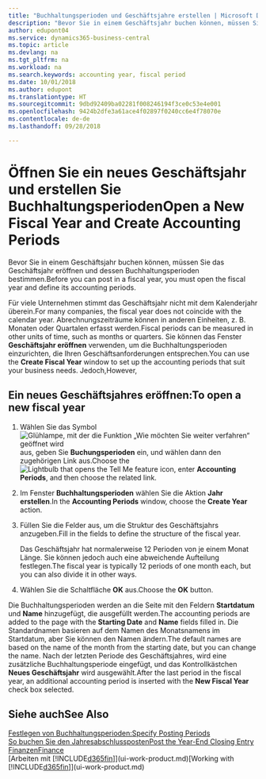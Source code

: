 ```yaml
---
title: "Buchhaltungsperioden und Geschäftsjahre erstellen | Microsoft Docs"
description: "Bevor Sie in einem Geschäftsjahr buchen können, müssen Sie das Geschäftsjahr eröffnen und dessen Buchhaltungsperioden bestimmen."
author: edupont04
ms.service: dynamics365-business-central
ms.topic: article
ms.devlang: na
ms.tgt_pltfrm: na
ms.workload: na
ms.search.keywords: accounting year, fiscal period
ms.date: 10/01/2018
ms.author: edupont
ms.translationtype: HT
ms.sourcegitcommit: 9dbd92409ba02281f008246194f3ce0c53e4e001
ms.openlocfilehash: 9424b2dfe3a61ace4f02897f0240cc6e4f78070e
ms.contentlocale: de-de
ms.lasthandoff: 09/28/2018

---
```

# <a name="open-a-new-fiscal-year-and-create-accounting-periods"></a><span data-ttu-id="8f2b9-103">Öffnen Sie ein neues Geschäftsjahr und erstellen Sie Buchhaltungsperioden</span><span class="sxs-lookup"><span data-stu-id="8f2b9-103">Open a New Fiscal Year and Create Accounting Periods</span></span>
<span data-ttu-id="8f2b9-104">Bevor Sie in einem Geschäftsjahr buchen können, müssen Sie das Geschäftsjahr eröffnen und dessen Buchhaltungsperioden bestimmen.</span><span class="sxs-lookup"><span data-stu-id="8f2b9-104">Before you can post in a fiscal year, you must open the fiscal year and define its accounting periods.</span></span>  

<span data-ttu-id="8f2b9-105">Für viele Unternehmen stimmt das Geschäftsjahr nicht mit dem Kalenderjahr überein.</span><span class="sxs-lookup"><span data-stu-id="8f2b9-105">For many companies, the fiscal year does not coincide with the calendar year.</span></span> <span data-ttu-id="8f2b9-106">Abrechnungszeiträume können in anderen Einheiten, z. B. Monaten oder Quartalen erfasst werden.</span><span class="sxs-lookup"><span data-stu-id="8f2b9-106">Fiscal periods can be measured in other units of time, such as months or quarters.</span></span> <span data-ttu-id="8f2b9-107">Sie können das Fenster **Geschäftsjahr eröffnen** verwenden, um die Buchhaltungsperioden einzurichten, die Ihren Geschäftsanforderungen entsprechen.</span><span class="sxs-lookup"><span data-stu-id="8f2b9-107">You can use the **Create Fiscal Year** window to set up the accounting periods that suit your business needs.</span></span> <span data-ttu-id="8f2b9-108">Jedoch,</span><span class="sxs-lookup"><span data-stu-id="8f2b9-108">However,</span></span>   

## <a name="to-open-a-new-fiscal-year"></a><span data-ttu-id="8f2b9-109">Ein neues Geschäftsjahres eröffnen:</span><span class="sxs-lookup"><span data-stu-id="8f2b9-109">To open a new fiscal year</span></span>
1. <span data-ttu-id="8f2b9-110">Wählen Sie das Symbol ![Glühlampe, mit der die Funktion „Wie möchten Sie weiter verfahren“ geöffnet wird](media/ui-search/search_small.png "Wie möchten Sie weiter verfahren?") aus, geben Sie **Buchungsperioden** ein, und wählen dann den zugehörigen Link aus.</span><span class="sxs-lookup"><span data-stu-id="8f2b9-110">Choose the ![Lightbulb that opens the Tell Me feature](media/ui-search/search_small.png "Tell me what you want to do") icon, enter **Accounting Periods**, and then choose the related link.</span></span>
2. <span data-ttu-id="8f2b9-111">Im Fenster **Buchhaltungsperioden** wählen Sie die Aktion **Jahr erstellen**.</span><span class="sxs-lookup"><span data-stu-id="8f2b9-111">In the **Accounting Periods** window, choose the **Create Year** action.</span></span>
3. <span data-ttu-id="8f2b9-112">Füllen Sie die Felder aus, um die Struktur des Geschäftsjahrs anzugeben.</span><span class="sxs-lookup"><span data-stu-id="8f2b9-112">Fill in the fields to define the structure of the fiscal year.</span></span>

    <span data-ttu-id="8f2b9-113">Das Geschäftsjahr hat normalerweise 12 Perioden von je einem Monat Länge. Sie können jedoch auch eine abweichende Aufteilung festlegen.</span><span class="sxs-lookup"><span data-stu-id="8f2b9-113">The fiscal year is typically 12 periods of one month each, but you can also divide it in other ways.</span></span>
4. <span data-ttu-id="8f2b9-114">Wählen Sie die Schaltfläche **OK** aus.</span><span class="sxs-lookup"><span data-stu-id="8f2b9-114">Choose the **OK** button.</span></span>

<span data-ttu-id="8f2b9-115">Die Buchhaltungsperioden werden an die Seite mit den Feldern **Startdatum** und **Name** hinzugefügt, die ausgefüllt werden.</span><span class="sxs-lookup"><span data-stu-id="8f2b9-115">The accounting periods are added to the page with the **Starting Date** and **Name** fields filled in.</span></span> <span data-ttu-id="8f2b9-116">Die Standardnamen basieren auf dem Namen des Monatsnamens im Startdatum, aber Sie können den Namen ändern.</span><span class="sxs-lookup"><span data-stu-id="8f2b9-116">The default names are based on the name of the month from the starting date, but you can change the name.</span></span> <span data-ttu-id="8f2b9-117">Nach der letzten Periode des Geschäftsjahres, wird eine zusätzliche Buchhaltungsperiode eingefügt, und das Kontrollkästchen **Neues Geschäftsjahr** wird ausgewählt.</span><span class="sxs-lookup"><span data-stu-id="8f2b9-117">After the last period in the fiscal year, an additional accounting period is inserted with the **New Fiscal Year** check box selected.</span></span>  


## <a name="see-also"></a><span data-ttu-id="8f2b9-118">Siehe auch</span><span class="sxs-lookup"><span data-stu-id="8f2b9-118">See Also</span></span>
[<span data-ttu-id="8f2b9-119">Festlegen von Buchhaltungsperioden:</span><span class="sxs-lookup"><span data-stu-id="8f2b9-119">Specify Posting Periods</span></span>](finance-how-specify-posting-periods.md)  
[<span data-ttu-id="8f2b9-120">So buchen Sie den Jahresabschlussposten</span><span class="sxs-lookup"><span data-stu-id="8f2b9-120">Post the Year-End Closing Entry</span></span>](year-how-post-year-end-close-entry.md)  
[<span data-ttu-id="8f2b9-121">Finanzen</span><span class="sxs-lookup"><span data-stu-id="8f2b9-121">Finance</span></span>](finance.md)  
<span data-ttu-id="8f2b9-122">[Arbeiten mit [!INCLUDE[d365fin](includes/d365fin_md.md)]](ui-work-product.md)</span><span class="sxs-lookup"><span data-stu-id="8f2b9-122">[Working with [!INCLUDE[d365fin](includes/d365fin_md.md)]](ui-work-product.md)</span></span>

